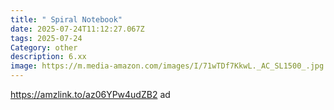 ```yaml
---
title: " Spiral Notebook"
date: 2025-07-24T11:12:27.067Z
tags: 2025-07-24
Category: other
description: 6.xx
image: https://m.media-amazon.com/images/I/71wTDf7KkwL._AC_SL1500_.jpg
---
```

https://amzlink.to/az06YPw4udZB2 ad